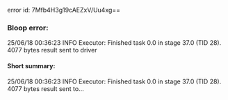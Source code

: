 error id: 7Mfb4H3g19cAEZxV/Uu4xg==
### Bloop error:

25/06/18 00:36:23 INFO Executor: Finished task 0.0 in stage 37.0 (TID 28). 4077 bytes result sent to driver
#### Short summary: 

25/06/18 00:36:23 INFO Executor: Finished task 0.0 in stage 37.0 (TID 28). 4077 bytes result sent to...